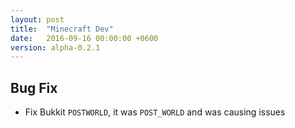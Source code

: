 ```yaml
---
layout: post
title:  "Minecraft Dev"
date:   2016-09-16 00:00:00 +0600
version: alpha-0.2.1
---
```

## Bug Fix

* Fix Bukkit `POSTWORLD`, it was `POST_WORLD` and was causing issues
